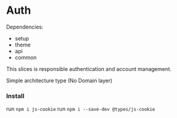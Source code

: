 # Auth

Dependencies:

- setup
- theme
- api
- common

This slices is responsible authentication and account management.

Simple architecture type (No Domain layer)

### Install

run `npm i js-cookie`
run `npm i --save-dev @types/js-cookie`
